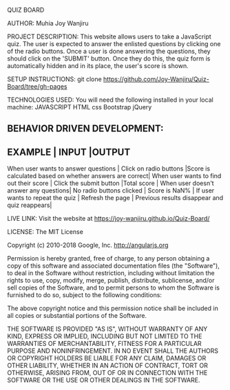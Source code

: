QUIZ BOARD

AUTHOR: Muhia Joy Wanjiru


PROJECT DESCRIPTION:
This website allows users to take a JavaScript quiz. The user is expected to answer the enlisted questions by clicking one of the radio buttons. Once a user is done answering the questions, they should click on the 'SUBMIT' button. Once they do this, the quiz form is automatically hidden and in its place, the user's score is shown.

SETUP INSTRUCTIONS:
git clone https://github.com/Joy-Wanjiru/Quiz-Board/tree/gh-pages

TECHNOLOGIES USED:
You will need the following installed in your local machine:
JAVASCRIPT
HTML
css
Bootstrap
jQuery

BEHAVIOR DRIVEN DEVELOPMENT:
--------------------------------------------------------------------------------------------------------------
EXAMPLE                                                          |    INPUT                            |OUTPUT
------------------------------------------------------------------------------------------------------------
When user wants to answer questions                              | Click on radio buttons              |Score is calculated based on whether answers are correct|
When user wants to find out their score                          | Click the submit button             |Total score |
When user doesn't answer any questions| No radio buttons clicked | Score is NaN%                       |
If user wants to repeat the quiz                                 | Refresh the page                    | Previous results disappear and quiz reappears|

LIVE LINK:
Visit the website at https://joy-wanjiru.github.io/Quiz-Board/


LICENSE:
The MIT License

Copyright (c) 2010-2018 Google, Inc. http://angularjs.org

Permission is hereby granted, free of charge, to any person obtaining a copy
of this software and associated documentation files (the "Software"), to deal
in the Software without restriction, including without limitation the rights
to use, copy, modify, merge, publish, distribute, sublicense, and/or sell
copies of the Software, and to permit persons to whom the Software is
furnished to do so, subject to the following conditions:

The above copyright notice and this permission notice shall be included in
all copies or substantial portions of the Software.

THE SOFTWARE IS PROVIDED "AS IS", WITHOUT WARRANTY OF ANY KIND, EXPRESS OR
IMPLIED, INCLUDING BUT NOT LIMITED TO THE WARRANTIES OF MERCHANTABILITY,
FITNESS FOR A PARTICULAR PURPOSE AND NONINFRINGEMENT. IN NO EVENT SHALL THE
AUTHORS OR COPYRIGHT HOLDERS BE LIABLE FOR ANY CLAIM, DAMAGES OR OTHER
LIABILITY, WHETHER IN AN ACTION OF CONTRACT, TORT OR OTHERWISE, ARISING FROM,
OUT OF OR IN CONNECTION WITH THE SOFTWARE OR THE USE OR OTHER DEALINGS IN
THE SOFTWARE.
